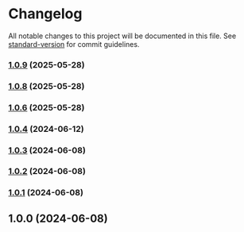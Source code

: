 # Changelog

All notable changes to this project will be documented in this file. See [standard-version](https://github.com/conventional-changelog/standard-version) for commit guidelines.

### [1.0.9](https://github.com/ykawase1011/eslint-config/compare/v1.0.8...v1.0.9) (2025-05-28)

### [1.0.8](https://github.com/ykawase1011/eslint-config/compare/v1.0.6...v1.0.8) (2025-05-28)

### [1.0.6](https://github.com/ykawase1011/eslint-config/compare/v1.0.4...v1.0.6) (2025-05-28)

### [1.0.4](https://github.com/ykawase1011/eslint-config/compare/v1.0.3...v1.0.4) (2024-06-12)

### [1.0.3](https://github.com/ykawase1011/eslint-config/compare/v1.0.2...v1.0.3) (2024-06-08)

### [1.0.2](https://github.com/ykawase1011/eslint-config/compare/v1.0.1...v1.0.2) (2024-06-08)

### [1.0.1](https://github.com/ykawase1011/eslint-config/compare/v1.0.0...v1.0.1) (2024-06-08)

## 1.0.0 (2024-06-08)
